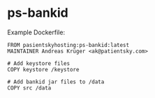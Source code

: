 # ps-bankid

Example Dockerfile:

```
FROM pasientskyhosting:ps-bankid:latest
MAINTAINER Andreas Krüger <ak@patientsky.com>

# Add keystore files
COPY keystore /keystore

# Add bankid jar files to /data
COPY src /data
```
